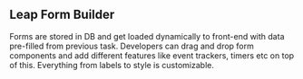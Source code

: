 ## Leap Form Builder

Forms are stored in DB and get loaded dynamically to front-end with data pre-filled from previous task. Developers can drag and drop form components and add different features like event trackers, timers etc on top of this. Everything from labels to style is customizable.
